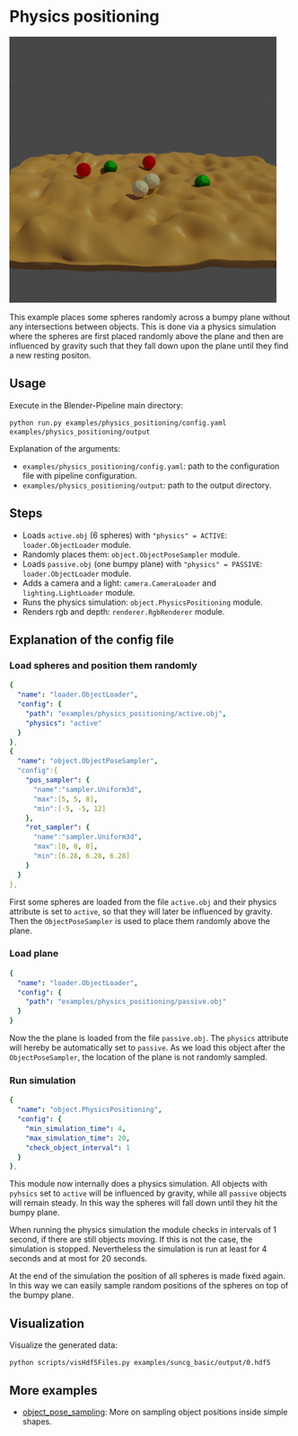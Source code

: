 # Physics positioning

![](rendering.png)

This example places some spheres randomly across a bumpy plane without any intersections between objects.
This is done via a physics simulation where the spheres are first placed randomly above the plane and then are influenced by gravity such that they fall down upon the plane until they find a new resting positon.

## Usage

Execute in the Blender-Pipeline main directory:

```
python run.py examples/physics_positioning/config.yaml examples/physics_positioning/output
```

Explanation of the arguments:
* `examples/physics_positioning/config.yaml`: path to the configuration file with pipeline configuration.
* `examples/physics_positioning/output`: path to the output directory.

## Steps

* Loads `active.obj` (6 spheres) with `"physics" = ACTIVE`: `loader.ObjectLoader` module.
* Randomly places them: `object.ObjectPoseSampler` module.
* Loads `passive.obj` (one bumpy plane) with `"physics" = PASSIVE`: `loader.ObjectLoader` module.
* Adds a camera and a light: `camera.CameraLoader` and `lighting.LightLoader` module.
* Runs the physics simulation: `object.PhysicsPositioning` module.
* Renders rgb and depth: `renderer.RgbRenderer` module.

## Explanation of the config file

### Load spheres and position them randomly
```yaml
{
  "name": "loader.ObjectLoader",
  "config": {
    "path": "examples/physics_positioning/active.obj",
    "physics": "active"
  }
},
{
  "name": "object.ObjectPoseSampler",
  "config":{
    "pos_sampler": {
      "name":"sampler.Uniform3d",
      "max":[5, 5, 8],
      "min":[-5, -5, 12]
    },
    "rot_sampler": {
      "name":"sampler.Uniform3d",
      "max":[0, 0, 0],
      "min":[6.28, 6.28, 6.28]
    }
  }
},
```

First some spheres are loaded from the file `active.obj` and their physics attribute is set to `active`, so that they will later be influenced by gravity. 
Then the `ObjectPoseSampler` is used to place them randomly above the plane.
 
 
### Load plane

```yaml
{
  "name": "loader.ObjectLoader",
  "config": {
    "path": "examples/physics_positioning/passive.obj"
  }
}
```

Now the the plane is loaded from the file `passive.obj`. 
The `physics` attribute will hereby be automatically set to `passive`.
As we load this object after the `ObjectPoseSampler`, the location of the plane is not randomly sampled.

### Run simulation

```yaml
{
  "name": "object.PhysicsPositioning",
  "config": {
    "min_simulation_time": 4,
    "max_simulation_time": 20,
    "check_object_interval": 1
  }
},
```

This module now internally does a physics simulation. 
All objects with `pyhsics` set to `active` will be influenced by gravity, while all `passive` objects will remain steady.
In this way the spheres will fall down until they hit the bumpy plane.

When running the physics simulation the module checks in intervals of 1 second, if there are still objects moving. If this is not the case, the simulation is stopped.
Nevertheless the simulation is run at least for 4 seconds and at most for 20 seconds.

At the end of the simulation the position of all spheres is made fixed again.
In this way we can easily sample random positions of the spheres on top of the bumpy plane.

## Visualization

Visualize the generated data:

```
python scripts/visHdf5Files.py examples/suncg_basic/output/0.hdf5
```

## More examples

* [object_pose_sampling](../object_pose_sampling): More on sampling object positions inside simple shapes.